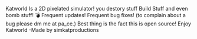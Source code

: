 Katworld Is a 2D pixelated simulator! you destory stuff
Build Stuff and even bomb stuff! 💣
Frequent updates!
Frequent bug fixes! (to complain about a bug please dm me at pa_ce.)
Best thing is the fact this is open source!
Enjoy Katworld -Made by simkatproductions
